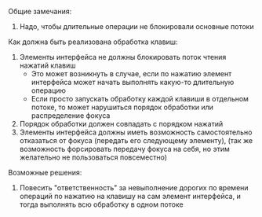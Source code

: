 ﻿Общие замечания:

1. Надо, чтобы длительные операции не блокировали основные потоки

Как должна быть реализована обработка клавиш:

1. Элементы интерфейса не должны блокировать поток чтения нажатий клавиш
    - Это может возникнуть в случае, если по нажатию элемент интерфейса может начать выполнять какую-то длительную
      операцию
    - Если просто запускать обработку каждой клавиши в отдельном потоке, то может нарушиться порядок обработки или
      распределение фокуса
2. Порядок обработки должен совпадать с порядком нажатий
3. Элементы интерфейса должны иметь возможность самостоятельно отказаться от фокуса (передать его следующему
   элементу), (так же возможность форсировать передачу фокуса на себя, но этим желательно не пользоваться повсеместно)

Возможные решения:

1. Повесить "ответственность" за невыполнение дорогих по времени операций по нажатию на клавишу на сам элемент
   интерфейса, и тогда выполнять всю обработку в одном потоке
